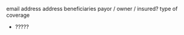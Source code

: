 <!-- name -->
<!-- phone number -->
<!-- date of birth -->
email address
address
beneficiaries
payor / owner / insured?
type of coverage
 - ?????